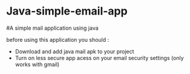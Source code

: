 # Java-simple-email-app

#A simple mail application using java

before using this application you should :

- Download and add java mail apk to your project
- Turn on less secure app acess on your email security settings (only works with gmail)
